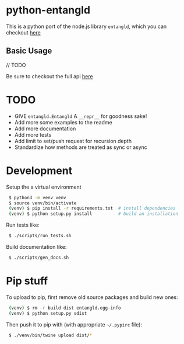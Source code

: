 # python-entangld

This is a python port of the node.js library `entangld`, which you can checkout
[here](https://github.com/DaxBot/entangld)

## Basic Usage
// TODO

Be sure to checkout the full api [here](API.md)

# TODO
 - GIVE `entangld.Entangld` A `__repr__` for goodness sake!
 - Add more some examples to the readme
 - Add more documentation
 - Add more tests
 - Add limit to set/push request for recursion depth
 - Standardize how methods are treated as sync or async

# Development
Setup the a virtual environment
```bash
 $ python3 -m venv venv
 $ source venv/bin/activate
 (venv) $ pip install -r requirements.txt  # install dependencies
 (venv) $ python setup.py install          # build an installation
```

Run tests like:
```bash
 $ ./scripts/run_tests.sh
```

Build documentation like:
```bash
 $ ./scripts/gen_docs.sh
```

# Pip stuff
To upload to pip, first remove old source packages and build new ones:
```bash
 (venv) $ rm -r build dist entangld.egg-info
 (venv) $ python setup.py sdist
```

Then push it to pip with (with appropriate `~/.pypirc` file):
```bash
 $ ./venv/bin/twine upload dist/*
```
